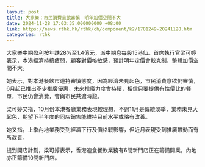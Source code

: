 ```yaml
---
layout: post
title: 大家樂：市民消費意欲審慎　明年加價空間不大
date: 2024-11-28 17:03:35.000000000 +08:00
link: https://news.rthk.hk/rthk/ch/component/k2/1781249-20241128.htm
categories: rthk
---
```


大家樂中期盈利按年跌28%至1.4億元，派中期息每股15港仙。首席執行官梁可婷表示，本港經濟持續疲弱，顧客對價格敏感，預計明年定價會較克制，整體加價空間不大。

她表示，對本港餐飲市道持審慎態度，因為經濟未見起色，市民消費意欲仍審慎，6月起已推出不少推廣優惠，未來推廣力度會持續，相信只要提供有性價比的餐單，市民仍會消費，會與市民共渡時艱。

梁可婷又指，10月份本港餐廳業務表現較理想，不過11月是傳統淡季，業務未見大起色，期望下半年度的同店銷售能維持目前水平或略有改善。

她又指，上季內地業務受到經濟下行及價格戰影響，但近月表現受到推廣帶動而有所改善。

提到開店計劃，梁可婷表示，香港速食餐飲業務有6間新門店正在籌備開業，內地亦正籌備10間新門店。
